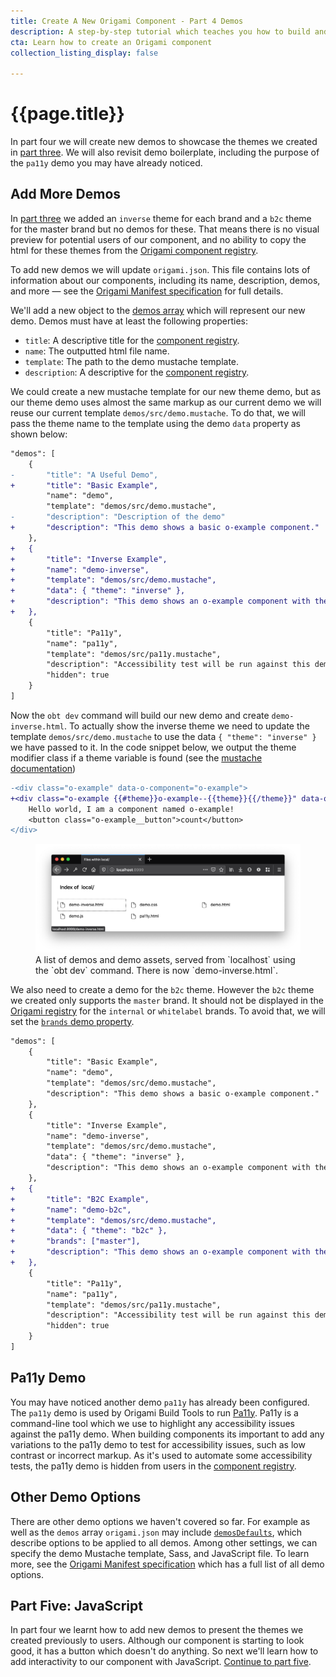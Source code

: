 ```yaml
---
title: Create A New Origami Component - Part 4 Demos
description: A step-by-step tutorial which teaches you how to build and deploy a new Origami component.
cta: Learn how to create an Origami component
collection_listing_display: false

---
```


# {{page.title}}

In part four we will create new demos to showcase the themes we created in [part three](/docs/tutorials/create-a-new-component-part-3). We will also revisit demo boilerplate, including the purpose of the `pa11y` demo you may have already noticed.

## Add More Demos

In [part three](/docs/tutorials/create-a-new-component-part-3) we added an `inverse` theme for each brand and a `b2c` theme for the master brand but no demos for these. That means there is no visual preview for potential users of our component, and no ability to copy the html for these themes from the [Origami component registry](https://registry.origami.ft.com/components/).

To add new demos we will update `origami.json`. This file contains lots of information about our components, including its name, description, demos, and more — see the [Origami Manifest specification](https://origami.ft.com/spec/v1/manifest/) for full details.

We'll add a new object to the [demos array](https://origami.ft.com/spec/v1/manifest/#demos) which will represent our new demo. Demos must have at least the following properties:
- `title`: A descriptive title for the [component registry](https://registry.origami.ft.com/components).
- `name`: The outputted html file name.
- `template`: The path to the demo mustache template.
- `description`: A descriptive for the [component registry](https://registry.origami.ft.com/components).

We could create a new mustache template for our new theme demo, but as our theme demo uses almost the same markup as our current demo we will reuse our current template `demos/src/demo.mustache`. To do that, we will pass the theme name to the template using the demo `data` property as shown below:

```diff
"demos": [
	{
-		"title": "A Useful Demo",
+		"title": "Basic Example",
		"name": "demo",
		"template": "demos/src/demo.mustache",
-		"description": "Description of the demo"
+		"description": "This demo shows a basic o-example component."
	},
+	{
+		"title": "Inverse Example",
+		"name": "demo-inverse",
+		"template": "demos/src/demo.mustache",
+		"data": { "theme": "inverse" },
+		"description": "This demo shows an o-example component with the inverse theme."
+	},
	{
		"title": "Pa11y",
		"name": "pa11y",
		"template": "demos/src/pa11y.mustache",
		"description": "Accessibility test will be run against this demo",
		"hidden": true
	}
]
```

Now the `obt dev` command will build our new demo and create `demo-inverse.html`. To actually show the inverse theme we need to update the template `demos/src/demo.mustache` to use the data `{ "theme": "inverse" }` we have passed to it. In the code snippet below, we output the theme modifier class if a theme variable is found (see the [mustache documentation](https://mustache.github.io/mustache.5.html))

```diff
-<div class="o-example" data-o-component="o-example">
+<div class="o-example {{#theme}}o-example--{{theme}}{{/theme}}" data-o-component="o-example">
    Hello world, I am a component named o-example!
    <button class="o-example__button">count</button>
</div>
```

<figure>
	<img alt="" src="/assets/images/tutorial-new-component/hello-world-demo-11-sass.png" />
	<figcaption class="o-typography-caption">
        A list of demos and demo assets, served from `localhost` using the `obt dev` command. There is now `demo-inverse.html`.
	</figcaption>
</figure>


We also need to create a demo for the `b2c` theme. However the `b2c` theme we created only supports the `master` brand. It should not be displayed in the [Origami registry](https://registry.origami.ft.com/components) for the `internal` or `whitelabel` brands. To avoid that, we will set the [`brands` demo property](https://origami.ft.com/spec/v1/manifest/#demos).

```diff
"demos": [
	{
		"title": "Basic Example",
		"name": "demo",
		"template": "demos/src/demo.mustache",
		"description": "This demo shows a basic o-example component."
	},
	{
		"title": "Inverse Example",
		"name": "demo-inverse",
		"template": "demos/src/demo.mustache",
		"data": { "theme": "inverse" },
		"description": "This demo shows an o-example component with the inverse theme."
	},
+	{
+		"title": "B2C Example",
+		"name": "demo-b2c",
+		"template": "demos/src/demo.mustache",
+		"data": { "theme": "b2c" },
+		"brands": ["master"],
+		"description": "This demo shows an o-example component with the b2c theme."
+	},
	{
		"title": "Pa11y",
		"name": "pa11y",
		"template": "demos/src/pa11y.mustache",
		"description": "Accessibility test will be run against this demo",
		"hidden": true
	}
]
```

## Pa11y Demo

You may have noticed another demo `pa11y` has already been configured. The `pa11y` demo is used by Origami Build Tools to run [Pa11y](https://pa11y.org/). Pa11y is a command-line tool which we use to highlight any accessibility issues against the pa11y demo. When building components its important to add any variations to the pa11y demo to test for accessibility issues, such as low contrast or incorrect markup. As it's used to automate some accessibility tests, the pa11y demo is hidden from users in the [component registry](https://registry.origami.ft.com/components).

## Other Demo Options

There are other demo options we haven't covered so far. For example as well as the `demos` array `origami.json` may include [`demosDefaults`](https://origami.ft.com/spec/v1/manifest/#demosdefaults), which describe options to be applied to all demos. Among other settings, we can specify the demo Mustache template, Sass, and JavaScript file. To learn more, see the [Origami Manifest specification](https://origami.ft.com/spec/v1/manifest/) which has a full list of all demo options.

## Part Five: JavaScript

In part four we learnt how to add new demos to present the themes we created previously to users. Although our component is starting to look good, it has a button which doesn't do anything. So next we'll learn how to add interactivity to our component with JavaScript. [Continue to part five](/docs/tutorials/create-a-new-component-part-5).
